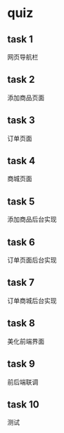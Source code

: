 # quiz
## task 1
网页导航栏
## task 2
添加商品页面
## task 3
订单页面
## task 4
商城页面
## task 5
添加商品后台实现
## task 6
订单页面后台实现
## task 7
订单商城后台实现
## task 8
美化前端界面
## task 9
前后端联调
## task 10
测试
